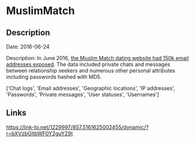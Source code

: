 # MuslimMatch

## Description

Date: 2016-06-24

Description:
In June 2016, <a href="https://motherboard.vice.com/read/hacked-private-messages-from-dating-site-muslim-match" target="_blank" rel="noopener">the Muslim Match dating website had 150k email addresses exposed</a>. The data included private chats and messages between relationship seekers and numerous other personal attributes including passwords hashed with MD5.


['Chat logs', 'Email addresses', 'Geographic locations', 'IP addresses', 'Passwords', 'Private messages', 'User statuses', 'Usernames']

## Links

https://link-to.net/1229997/857.5161625002455/dynamic/?r=bXVzbGltbWF0Y2guY29t